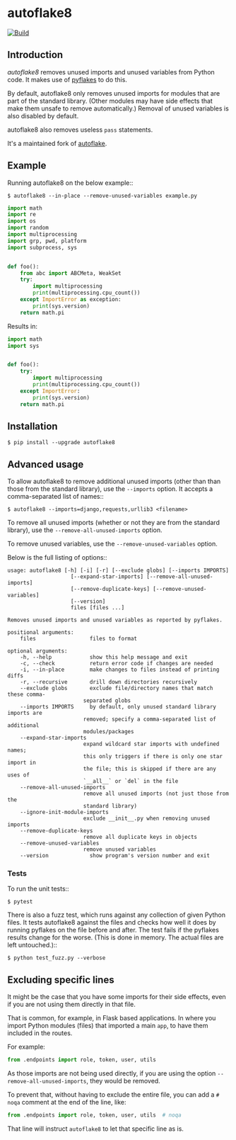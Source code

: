 # autoflake8

[![Build](https://github.com/fsouza/autoflake8/actions/workflows/main.yaml/badge.svg?branch=main)](https://github.com/fsouza/autoflake8/actions/workflows/main.yaml)

## Introduction

*autoflake8* removes unused imports and unused variables from Python code. It
makes use of [pyflakes](https://pypi.org/project/pyflakes/) to do this.

By default, autoflake8 only removes unused imports for modules that are part of
the standard library. (Other modules may have side effects that make them
unsafe to remove automatically.) Removal of unused variables is also disabled
by default.

autoflake8 also removes useless ``pass`` statements.

It's a maintained fork of [autoflake](https://github.com/myint/autoflake).

## Example

Running autoflake8 on the below example::

```
$ autoflake8 --in-place --remove-unused-variables example.py
```

```python
import math
import re
import os
import random
import multiprocessing
import grp, pwd, platform
import subprocess, sys


def foo():
    from abc import ABCMeta, WeakSet
    try:
        import multiprocessing
        print(multiprocessing.cpu_count())
    except ImportError as exception:
        print(sys.version)
    return math.pi
```

Results in:

```python
import math
import sys


def foo():
    try:
        import multiprocessing
        print(multiprocessing.cpu_count())
    except ImportError:
        print(sys.version)
    return math.pi
```

## Installation

```
$ pip install --upgrade autoflake8
```

## Advanced usage

To allow autoflake8 to remove additional unused imports (other than
than those from the standard library), use the ``--imports`` option. It
accepts a comma-separated list of names::

```
$ autoflake8 --imports=django,requests,urllib3 <filename>
```

To remove all unused imports (whether or not they are from the standard
library), use the ``--remove-all-unused-imports`` option.

To remove unused variables, use the ``--remove-unused-variables`` option.

Below is the full listing of options::

```
usage: autoflake8 [-h] [-i] [-r] [--exclude globs] [--imports IMPORTS]
                    [--expand-star-imports] [--remove-all-unused-imports]
                    [--remove-duplicate-keys] [--remove-unused-variables]
                    [--version]
                    files [files ...]

Removes unused imports and unused variables as reported by pyflakes.

positional arguments:
    files                 files to format

optional arguments:
    -h, --help            show this help message and exit
    -c, --check           return error code if changes are needed
    -i, --in-place        make changes to files instead of printing diffs
    -r, --recursive       drill down directories recursively
    --exclude globs       exclude file/directory names that match these comma-
                        separated globs
    --imports IMPORTS     by default, only unused standard library imports are
                        removed; specify a comma-separated list of additional
                        modules/packages
    --expand-star-imports
                        expand wildcard star imports with undefined names;
                        this only triggers if there is only one star import in
                        the file; this is skipped if there are any uses of
                        `__all__` or `del` in the file
    --remove-all-unused-imports
                        remove all unused imports (not just those from the
                        standard library)
    --ignore-init-module-imports
                        exclude __init__.py when removing unused imports
    --remove-duplicate-keys
                        remove all duplicate keys in objects
    --remove-unused-variables
                        remove unused variables
    --version             show program's version number and exit
```


### Tests

To run the unit tests::

```
$ pytest
```

There is also a fuzz test, which runs against any collection of given Python
files. It tests autoflake8 against the files and checks how well it does by
running pyflakes on the file before and after. The test fails if the pyflakes
results change for the worse. (This is done in memory. The actual files are
left untouched.)::

```
$ python test_fuzz.py --verbose
```

## Excluding specific lines

It might be the case that you have some imports for their side effects, even
if you are not using them directly in that file.

That is common, for example, in Flask based applications. In where you import
Python modules (files) that imported a main ``app``, to have them included in
the routes.

For example:

```python
from .endpoints import role, token, user, utils
```

As those imports are not being used directly, if you are using the option
``--remove-all-unused-imports``, they would be removed.

To prevent that, without having to exclude the entire file, you can add a
``# noqa`` comment at the end of the line, like:

```python
from .endpoints import role, token, user, utils  # noqa
```

That line will instruct ``autoflake8`` to let that specific line as is.
